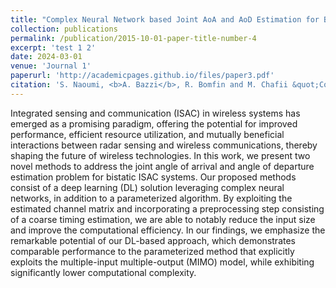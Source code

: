 ```yaml
---
title: "Complex Neural Network based Joint AoA and AoD Estimation for Bistatic ISAC"
collection: publications
permalink: /publication/2015-10-01-paper-title-number-4
excerpt: 'test 1 2'
date: 2024-03-01
venue: 'Journal 1'
paperurl: 'http://academicpages.github.io/files/paper3.pdf'
citation: 'S. Naoumi, <b>A. Bazzi</b>, R. Bomfin and M. Chafii &quot;Complex Neural Network based Joint AoA and AoD Estimation for Bistatic ISAC &quot;, in <i>IEEE Journal of Selected Topics in Signal Processing</i>, March. 2024.'
---
```


Integrated sensing and communication (ISAC) in wireless systems has emerged as a promising paradigm, offering the potential for improved performance, efficient resource utilization, and mutually beneficial interactions between radar sensing and wireless communications, thereby shaping the future of wireless technologies. In this work, we present two novel methods to address the joint angle of arrival and angle of departure estimation problem for bistatic ISAC systems. Our proposed methods consist of a deep learning (DL) solution leveraging complex neural networks, in addition to a parameterized algorithm. By exploiting the estimated channel matrix and incorporating a preprocessing step consisting of a coarse timing estimation, we are able to notably reduce the input size and improve the computational efficiency. In our findings, we emphasize the remarkable potential of our DL-based approach, which demonstrates comparable performance to the parameterized method that explicitly exploits the multiple-input multiple-output (MIMO) model, while exhibiting significantly lower computational complexity.
